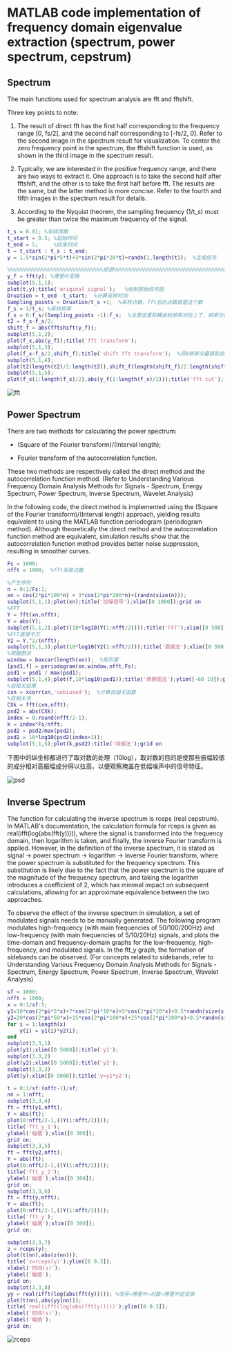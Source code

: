 # MATLAB code implementation of frequency domain eigenvalue extraction (spectrum, power spectrum, cepstrum)

## Spectrum

The main functions used for spectrum analysis are fft and fftshift.

Three key points to note:

1. The result of direct fft has the first half corresponding to the frequency range [0, fs/2], and the second half corresponding to [-fs/2, 0]. Refer to the second image in the spectrum result for visualization. To center the zero frequency point in the spectrum, the fftshift function is used, as shown in the third image in the spectrum result.

2. Typically, we are interested in the positive frequency range, and there are two ways to extract it. One approach is to take the second half after fftshift, and the other is to take the first half before fft. The results are the same, but the latter method is more concise. Refer to the fourth and fifth images in the spectrum result for details.

3. According to the Nyquist theorem, the sampling frequency (1/t_s) must be greater than twice the maximum frequency of the signal.

```matlab
t_s = 0.01; %采样周期
t_start = 0.5; %起始时间
t_end = 5;     %结束时间
t = t_start : t_s : t_end;
y = 1.5*sin(2*pi*5*t)+3*sin(2*pi*20*t)+randn(1,length(t));  %生成信号

%%%%%%%%%%%%%%%%%%%%%%%%%%%%%%%频谱%%%%%%%%%%%%%%%%%%%%%%%%%%%%%%%%%%%%%%%
y_f = fft(y); %傅里叶变换
subplot(5,1,1);
plot(t,y);title('original signal');   %绘制原始信号图
Druation = t_end -t_start;  %计算采样时间
Sampling_points = Druation/t_s +1;  %采样点数，fft后的点数就是这个数
f_s = 1/t_s; %采样频率
f_x = 0:f_s/(Sampling_points -1):f_s;  %注意这里和横坐标频率对应上了，频率分辨率就是f_s/(Sampling_points -1)
t2 = f_x-f_s/2;
shift_f = abs(fftshift(y_f));
subplot(5,1,2);
plot(f_x,abs(y_f));title('fft transform');
subplot(5,1,3);
plot(f_x-f_s/2,shift_f);title('shift fft transform');  %将0频率分量移到坐标中心
subplot(5,1,4);
plot(t2(length(t2)/2:length(t2)),shift_f(length(shift_f)/2:length(shift_f)));title('shift fft transform');   %保留正频率部分
subplot(5,1,5);
plot(f_x(1:length(f_x)/2),abs(y_f(1:length(f_x)/2)));title('fft cut');  %直接截取fft结果的前半部分
```
![fft](fft.png)

## Power Spectrum

There are two methods for calculating the power spectrum:

- (Square of the Fourier transform)/(Interval length);

- Fourier transform of the autocorrelation function.

These two methods are respectively called the direct method and the autocorrelation function method. (Refer to Understanding Various Frequency Domain Analysis Methods for Signals - Spectrum, Energy Spectrum, Power Spectrum, Inverse Spectrum, Wavelet Analysis)

In the following code, the direct method is implemented using the (Square of the Fourier transform)/(Interval length) approach, yielding results equivalent to using the MATLAB function periodogram (periodogram method). Although theoretically the direct method and the autocorrelation function method are equivalent, simulation results show that the autocorrelation function method provides better noise suppression, resulting in smoother curves.

```matlab
Fs = 1000;
nfft = 1000;  %fft采样点数

%产生序列
n = 0:1/Fs:1;
xn = cos(2*pi*100*n) + 3*cos(2*pi*200*n)+(randn(size(n)));
subplot(5,1,1);plot(xn);title('加噪信号');xlim([0 1000]);grid on
%FFT
Y = fft(xn,nfft);
Y = abs(Y);
subplot(5,1,2);plot((10*log10(Y(1:nfft/2))));title('FFT');xlim([0 500]);grid on
%FFT直接平方
Y2 = Y.^2/(nfft);
subplot(5,1,3);plot(10*log10(Y2(1:nfft/2)));title('直接法');xlim([0 500]);grid on
%周期图法
window = boxcar(length(xn));  %矩形窗
[psd1,f] = periodogram(xn,window,nfft,Fs);
psd1 = psd1 / max(psd1);
subplot(5,1,4);plot(f,10*log10(psd1));title('周期图法');ylim([-60 10]);grid on
%自相关结果
cxn = xcorr(xn,'unbiased');  %计算自相关函数
%自相关法
CXk = fft(cxn,nfft);
psd2 = abs(CXk);
index = 0:round(nfft/2-1);
k = index*Fs/nfft;
psd2 = psd2/max(psd2);
psd2 = 10*log10(psd2(index+1));
subplot(5,1,5);plot(k,psd2);title('间接法');grid on
```

下图中的纵坐标都进行了取对数的处理（10log），取对数的目的是使那些振幅较低的成分相对高振幅成分得以拉高，以便观察掩盖在低幅噪声中的信号特征。

![psd](psd.png)


## Inverse Spectrum

The function for calculating the inverse spectrum is rceps (real cepstrum). In MATLAB's documentation, the calculation formula for rceps is given as real(ifft(log(abs(fft(y))))), where the signal is transformed into the frequency domain, then logarithm is taken, and finally, the inverse Fourier transform is applied. However, in the definition of the inverse spectrum, it is stated as signal → power spectrum → logarithm → inverse Fourier transform, where the power spectrum is substituted for the frequency spectrum. This substitution is likely due to the fact that the power spectrum is the square of the magnitude of the frequency spectrum, and taking the logarithm introduces a coefficient of 2, which has minimal impact on subsequent calculations, allowing for an approximate equivalence between the two approaches.

To observe the effect of the inverse spectrum in simulation, a set of modulated signals needs to be manually generated. The following program modulates high-frequency (with main frequencies of 50/100/200Hz) and low-frequency (with main frequencies of 5/10/20Hz) signals, and plots the time-domain and frequency-domain graphs for the low-frequency, high-frequency, and modulated signals. In the ftt_y graph, the formation of sidebands can be observed. (For concepts related to sidebands, refer to Understanding Various Frequency Domain Analysis Methods for Signals - Spectrum, Energy Spectrum, Power Spectrum, Inverse Spectrum, Wavelet Analysis)

```matlab
sf = 1000;
nfft = 1000;
x = 0:1/sf:5;
y1=10*cos(2*pi*5*x)+7*cos(2*pi*10*x)+5*cos(2*pi*20*x)+0.5*randn(size(x));
y2=20*cos(2*pi*50*x)+15*cos(2*pi*100*x)+25*cos(2*pi*200*x)+0.5*randn(size(x));
for i = 1:length(x)
    y(i) = y1(i)*y2(i);
end
subplot(3,3,1)
plot(y1);xlim([0 5000]);title('y1');
subplot(3,3,2)
plot(y2);xlim([0 5000]);title('y2');
subplot(3,3,3)
plot(y);xlim([0 5000]);title('y=y1*y2');

t = 0:1/sf:(nfft-1)/sf;
nn = 1:nfft;
subplot(3,3,4)
ft = fft(y1,nfft);
Y = abs(ft);
plot(0:nfft/2-1,((Y(1:nfft/2))));
title('fft_y_1');
ylabel('幅值');xlim([0 300]);
grid on;
subplot(3,3,5)
ft = fft(y2,nfft);
Y = abs(ft);
plot(0:nfft/2-1,((Y(1:nfft/2))));
title('fft_y_2');
ylabel('幅值');xlim([0 300]);
grid on;
subplot(3,3,6)
ft = fft(y,nfft);
Y = abs(ft);
plot(0:nfft/2-1,((Y(1:nfft/2))));
title('fft_y');
ylabel('幅值');xlim([0 300]);
grid on;

subplot(3,3,7)
z = rceps(y);
plot(t(nn),abs(z(nn)));
title('z=rceps(y)');ylim([0 0.3]);
xlabel('时间(s)');
ylabel('幅值');
grid on;
subplot(3,3,8)
yy = real(ifft(log(abs(fft(y))))); %信号→傅里叶→对数→傅里叶逆变换
plot(t(nn),abs(yy(nn)));
title('real(ifft(log(abs(fft(y)))))');ylim([0 0.3]);
xlabel('时间(s)');
ylabel('幅值');
grid on;
```

![rceps](rceps.png)
